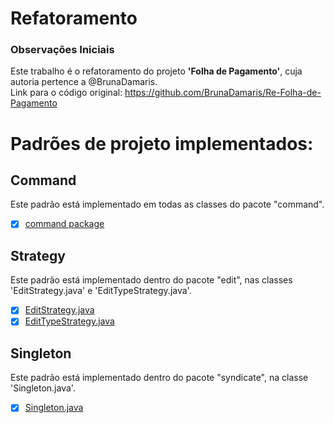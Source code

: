 # Refatoramento

### Observações Iniciais
Este trabalho é o refatoramento do projeto **'Folha de Pagamento'**, cuja autoria pertence a @BrunaDamaris.  
Link para o código original: https://github.com/BrunaDamaris/Re-Folha-de-Pagamento 

# Padrões de projeto implementados: 

## Command

   Este padrão está implementado em todas as classes do pacote "command". 
   
   - [X] [command package](https://github.com/ferreiraluana/Refactor2/tree/master/src/command)
    
## Strategy

   Este padrão está implementado dentro do pacote "edit", nas classes 'EditStrategy.java' e 'EditTypeStrategy.java'. 
   
  - [X] [EditStrategy.java](https://github.com/ferreiraluana/Refactor2/blob/master/src/edit/EditStrategy.java)
  - [X] [EditTypeStrategy.java](https://github.com/ferreiraluana/Refactor2/blob/master/src/edit/EditTypeStrategy.java)
     
## Singleton

   Este padrão está implementado dentro do pacote "syndicate", na classe 'Singleton.java'.
   
   - [X] [Singleton.java](https://github.com/ferreiraluana/Refactor2/blob/master/src/syndicate/Singleton.java)
     
